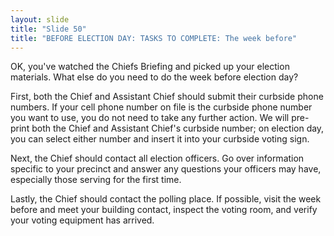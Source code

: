 ```yaml
---
layout: slide
title: "Slide 50"
title: "BEFORE ELECTION DAY: TASKS TO COMPLETE: The week before"
---
```


OK, you've watched the Chiefs Briefing and picked up your election materials. What else do you need to do the week before election day?

First, both the Chief and Assistant Chief should submit their curbside phone numbers. If your cell phone number on file is the curbside phone number you want to use, you do not need to take any further action. We will pre-print both the Chief and Assistant Chief's curbside number; on election day, you can select either number and insert it into your curbside voting sign.

Next, the Chief should contact all election officers. Go over information specific to your precinct and answer any questions your officers may have, especially those serving for the first time.

Lastly, the Chief should contact the polling place. If possible, visit the week before and meet your building contact, inspect the voting room, and verify your voting equipment has arrived.

